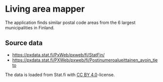 # Living area mapper
The application finds similar postal code areas from the 6 largest municipalities in Finland.

## Source data
- https://pxdata.stat.fi/PxWeb/pxweb/fi/StatFin/
- https://pxdata.stat.fi/PXWeb/pxweb/fi/Postinumeroalueittainen_avoin_tieto

The data is loaded from Stat.fi with [CC BY 4.0](https://creativecommons.org/licenses/by/4.0/deed.fi)-license.